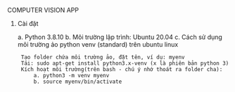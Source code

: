COMPUTER VISION APP
1. Cài đặt


    a. Python 3.8.10
    b. Môi trường lập trình: Ubuntu 20.04
    c. Cách sử dụng môi trường ảo python venv (standard) trên ubuntu linux

        Tạo folder chứa môi trường ảo, đặt tên, ví dụ: myenv
        Tái: sudo apt-get install python3.x-venv (x là phiên bản python 3)
        Kích hoạt môi trường(trên bash - chú ý nhớ thoát ra folder cha):
            a. python3 -m venv myenv
            b. source myenv/bin/activate